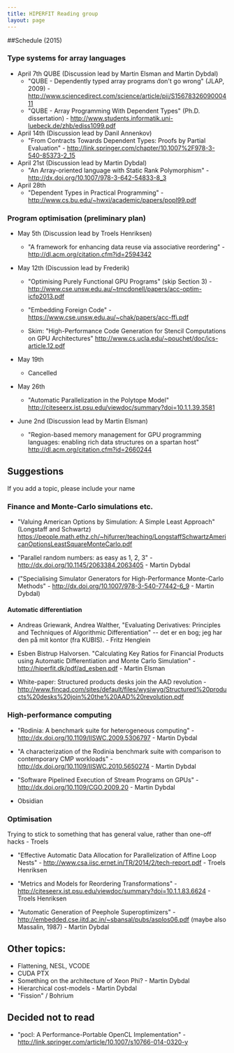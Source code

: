 ```yaml
---
title: HIPERFIT Reading group
layout: page
---
```


##Schedule (2015)

### Type systems for array languages
 * April 7th QUBE (Discussion lead by Martin Elsman and Martin Dybdal)
   * "QUBE - Dependently typed array programs don't go wrong" (JLAP, 2009) - <http://www.sciencedirect.com/science/article/pii/S1567832609000411>
   * "QUBE - Array Programming With Dependent Types" (Ph.D. dissertation) - <http://www.students.informatik.uni-luebeck.de/zhb/ediss1099.pdf>
 * April 14th (Discussion lead by Danil Annenkov)
   * "From Contracts Towards Dependent Types: Proofs by Partial Evaluation" - <http://link.springer.com/chapter/10.1007%2F978-3-540-85373-2_15>
 * April 21st (Discussion lead by Martin Dybdal)
   * "An Array-oriented language with Static Rank Polymorphism" - <http://dx.doi.org/10.1007/978-3-642-54833-8_3>
 * April 28th
   * "Dependent Types in Practical Programming" - http://www.cs.bu.edu/~hwxi/academic/papers/popl99.pdf

### Program optimisation (preliminary plan)
 * May 5th (Discussion lead by Troels Henriksen)
   * "A framework for enhancing data reuse via associative reordering" - <http://dl.acm.org/citation.cfm?id=2594342>
 * May 12th (Discussion lead by Frederik)
   * "Optimising Purely Functional GPU Programs" (skip Section 3) - <http://www.cse.unsw.edu.au/~tmcdonell/papers/acc-optim-icfp2013.pdf>
   * "Embedding Foreign Code" - <https://www.cse.unsw.edu.au/~chak/papers/acc-ffi.pdf>

   * Skim: "High-Performance Code Generation for Stencil Computations on GPU Architectures" <http://www.cs.ucla.edu/~pouchet/doc/ics-article.12.pdf>
 * May 19th
   * Cancelled
 * May 26th
   * "Automatic Parallelization in the Polytope Model" <http://citeseerx.ist.psu.edu/viewdoc/summary?doi=10.1.1.39.3581>

* June 2nd (Discussion lead by Martin Elsman)
   * "Region-based memory management for GPU programming languages: enabling rich data structures on a spartan host" <http://dl.acm.org/citation.cfm?id=2660244>



## Suggestions

If you add a topic, please include your name

### Finance and Monte-Carlo simulations etc.

 * "Valuing American Options by Simulation: A Simple Least Approach" (Longstaff and Schwartz) https://people.math.ethz.ch/~hjfurrer/teaching/LongstaffSchwartzAmericanOptionsLeastSquareMonteCarlo.pdf

 * "Parallel random numbers: as easy as 1, 2, 3" - http://dx.doi.org/10.1145/2063384.2063405 - Martin Dybdal

 * ("Specialising Simulator Generators for High-Performance Monte-Carlo Methods" - http://dx.doi.org/10.1007/978-3-540-77442-6_9 - Martin Dybdal)

#### Automatic differentiation

 * Andreas Griewank, Andrea Walther, "Evaluating Derivatives: Principles and Techniques of Algorithmic Differentiation" -- det er en bog; jeg har den på mit kontor (fra KUBIS). - Fritz Henglein

 * Esben Bistrup Halvorsen. "Calculating Key Ratios for Financial Products using Automatic Differentiation and Monte Carlo Simulation" - http://hiperfit.dk/pdf/ad_esben.pdf - Martin Elsman

 * White-paper: Structured products desks join the AAD revolution - http://www.fincad.com/sites/default/files/wysiwyg/Structured%20products%20desks%20join%20the%20AAD%20revolution.pdf

### High-performance computing

 * "Rodinia: A benchmark suite for heterogeneous computing" - http://dx.doi.org/10.1109/IISWC.2009.5306797 - Martin Dybdal

 * "A characterization of the Rodinia benchmark suite with comparison to contemporary CMP workloads" - http://dx.doi.org/10.1109/IISWC.2010.5650274 - Martin Dybdal

 * "Software Pipelined Execution of Stream Programs on GPUs" - http://dx.doi.org/10.1109/CGO.2009.20 - Martin Dybdal

 * Obsidian

### Optimisation

Trying to stick to something that has general value, rather than one-off hacks - Troels

 * "Effective Automatic Data Allocation for Parallelization of Affine Loop Nests" - http://www.csa.iisc.ernet.in/TR/2014/2/tech-report.pdf - Troels Henriksen

 * "Metrics and Models for Reordering Transformations" - http://citeseerx.ist.psu.edu/viewdoc/summary?doi=10.1.1.83.6624 - Troels Henriksen

 * "Automatic Generation of Peephole Superoptimizers" - http://embedded.cse.iitd.ac.in/~sbansal/pubs/asplos06.pdf (maybe also Massalin, 1987) - Martin Dybdal

## Other topics:

 * Flattening, NESL, VCODE
 * CUDA PTX
 * Something on the architecture of Xeon Phi? - Martin Dybdal
 * Hierarchical cost-models - Martin Dybdal
 * "Fission" / Bohrium

## Decided not to read

 *  "pocl: A Performance-Portable OpenCL Implementation" - http://link.springer.com/article/10.1007/s10766-014-0320-y

